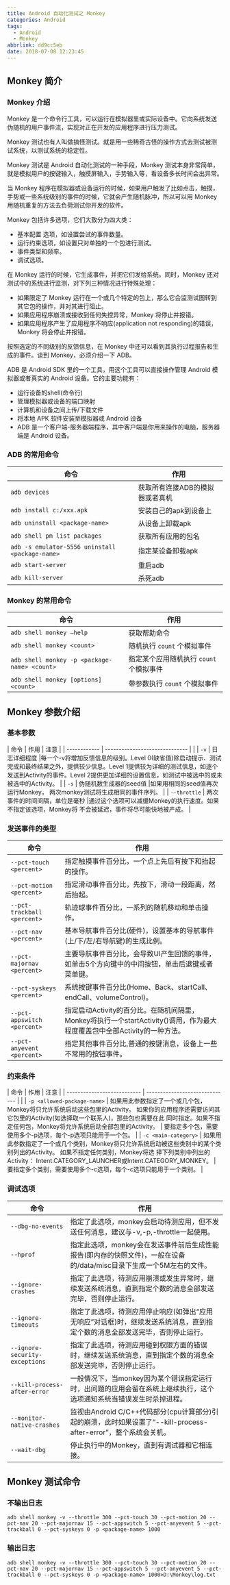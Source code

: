 ```yaml
---
title: Android 自动化测试之 Monkey
categories: Android
tags:
  - Android
  - Monkey
abbrlink: dd9cc5eb
date: 2018-07-08 12:23:45
---
```


## Monkey 简介 ##
### Monkey 介绍 ###
Monkey 是一个命令行工具，可以运行在模拟器里或实际设备中。它向系统发送伪随机的用户事件流，实现对正在开发的应用程序进行压力测试。

Monkey 测试也有人叫做搞怪测试。就是用一些稀奇古怪的操作方式去测试被测试系统，以测试系统的稳定性。

Monkey 测试是 Android 自动化测试的一种手段，Monkey 测试本身非常简单，就是模拟用户的按键输入，触摸屏输入，手势输入等，看设备多长时间会出异常。

当 Monkey 程序在模拟器或设备运行的时候，如果用户触发了比如点击，触摸，手势或一些系统级别的事件的时候，它就会产生随机脉冲，所以可以用 Monkey 用随机重复的方法去负荷测试你开发的软件。

Monkey 包括许多选项，它们大致分为四大类：
 - 基本配置 选项，如设置尝试的事件数量。
 - 运行约束选项，如设置只对单独的一个包进行测试。
 - 事件类型和频率。
 - 调试选项。

在 Monkey 运行的时候，它生成事件，并把它们发给系统。同时，Monkey 还对测试中的系统进行监测，对下列三种情况进行特殊处理：
 - 如果限定了 Monkey 运行在一个或几个特定的包上，那么它会监测试图转到其它包的操作，并对其进行阻止。
 - 如果应用程序崩溃或接收到任何失控异常，Monkey 将停止并报错。
 - 如果应用程序产生了应用程序不响应(application not responding)的错误，Monkey 将会停止并报错。

按照选定的不同级别的反馈信息，在 Monkey 中还可以看到其执行过程报告和生成的事件。谈到 Monkey，必须介绍一下 ADB。

ADB 是 Android SDK 里的一个工具，用这个工具可以直接操作管理 Android 模拟器或者真实的 Android 设备。它的主要功能有：
 - 运行设备的shell(命令行)
 - 管理模拟器或设备的端口映射
 - 计算机和设备之间上传/下载文件
 - 将本地 APK 软件安装至模拟器或 Android 设备
 - ADB 是一个客户端-服务器端程序，其中客户端是你用来操作的电脑，服务器端是 Android 设备。

### ADB 的常用命令 ###
| 命令                                            | 作用                            |
| ----------------------------------------------- | ------------------------------- |
| `adb devices`                                   | 获取所有连接ADB的模拟器或者真机 |
| `adb install c:/xxx.apk`                        | 安装自己的apk到设备上           |
| `adb uninstall <package-name>`                  | 从设备上卸载apk                 |
| `adb shell pm list packages`                    | 获取所有应用的包名              |
| `adb -s emulator-5556 uninstall <package-name>` | 指定某设备卸载apk               |
| `adb start-server`                              | 重启adb                         |
| `adb kill-server`                               | 杀死adb                         |

### Monkey 的常用命令 ###
| 命令                                         | 作用                                    |
| -------------------------------------------- | --------------------------------------- |
| `adb shell monkey –help`                     | 获取帮助命令                            |
| `adb shell monkey <count>`                   | 随机执行 `count` 个模拟事件             |
| `adb shell monkey -p <package-name> <count>` | 指定某个应用随机执行 `count` 个模拟事件 |
| `adb shell monkey [options] <count>`         | 带参数执行 `count` 个模拟事件           |

## Monkey 参数介绍 ##
### 基本参数 ###
| 命令         | 作用                           | 注意                           |
| ------------ | ------------------------------ |                           |
| `-v`         | 日志详细程度                   |每一个-v将增加反馈信息的级别。Level 0(缺省值)除启动提示、测试完成和最终结果之外，提供较少信息。Level 1提供较为详细的测试信息，如逐个发送到Activity的事件。Level 2提供更加详细的设置信息，如测试中被选中的或未被选中的Activity。 |
| `-s`         | 伪随机数生成器的seed值         |如果用相同的seed值再次运行Monkey， 两次monkey测试将生成相同的事件序列。  |
| `--throttle` | 两次事件的时间间隔，单位是毫秒 |通过这个选项可以减缓Monkey的执行速度。如果不指定该选项，Monkey将 不会被延迟，事件将尽可能快地被产成。  |

### 发送事件的类型 ###
| 命令                        | 作用                                                                                                                      |
| --------------------------- | ------------------------------------------------------------------------------------------------------------------------- |
| `--pct-touch <percent>`     | 指定触摸事件百分比，一个点上先后有按下和抬起的操作。                                                                      |
| `--pct-motion <percent>`    | 指定滑动事件百分比，先按下，滑动一段距离，然后抬起。                                                                      |
| `--pct-trackball <percent>` | 轨迹球事件百分比，一系列的随机移动和单击操作。                                                                            |
| `--pct-nav <percent>`       | 基本导航事件百分比(硬件)，设置基本的导航事件(上/下/左/右导航键)的生成比例。                                               |
| `--pct-majornav <percent>`  | 主要导航事件百分比，会导致UI产生回馈的事件，如单击5个方向键中的中间按钮，单击后退键或者菜单键。                           |
| `--pct-syskeys <percent>`   | 系统按键事件百分比(Home、Back、startCall、endCall、volumeControl)。                                                       |
| `--pct-appswitch <percent>` | 指定启动Activity的百分比。在随机间隔里，Monkey将执行一个startActivity()调用，作为最大程度覆盖包中全部Activity的一种方法。 |
| `--pct-anyevent <percent>`  | 指定其他事件百分比,普通的按键消息，设备上一些不常用的按钮事件。                                                           |

### 约束条件 ###
| 命令                        | 作用                           | 注意                           |
| --------------------------- | ------------------------------ |                           |
| `-p <allowed-package-name>` | 如果用此参数指定了一个或几个包，Monkey将只允许系统启动这些包里的Activity。 如果你的应用程序还需要访问其它包里的Activity(如选择取一个联系人)，那些包也需要在此 同时指定。如果不指定任何包，Monkey将允许系统启动全部包里的Activity。 | 要指定多个包，需要使用多个-p选项，每个-p选项只能用于一个包。 |
| `-c <main-category>`        | 如果用此参数指定了一个或几个类别，Monkey将只允许系统启动被这些类别中的某个类别列出的Activity。 如果不指定任何类别，Monkey将选 择下列类别中列出的Activity： Intent.CATEGORY_LAUNCHER或Intent.CATEGORY_MONKEY。 | 要指定多个类别，需要使用多个-c选项，每个-c选项只能用于一个类别。  |

### 调试选项 ###
| 命令                        | 作用                                                                                                                       |
| --------------------------- | -------------------------------------------------------------------------------------------------------------------------- |
| `--dbg-no-events`     | 指定了此选项，monkey会启动待测应用，但不发送任何消息，建议与-v,-p,-throttle一起使用。                                            |
| `--hprof`    | 指定此选项，monkey会在发送事件前后生成性能报告(即内存的快照文件)，一般在设备的/data/misc目录下生成一个5M左右的文件。                      |
| `--ignore-crashes` | 指定了此选项，待测应用崩溃或发生异常时，继续发送系统消息，直到指定个数的消息全部发送完毕，否则停止运行。                            |
| `--ignore-timeouts`       | 指定了此选项，待测应用停止响应(如弹出“应用无响应”对话框)时，继续发送系统消息，直到指定个数的消息全部发送完毕，否则停止运行。 |
| `--ignore-security-exceptions`  | 指定了此选项，待测应用碰到权限方面的错误时，继续发送系统消息，直到指定个数的消息全部发送完毕，否则停止运行。           |
| `--kill-process-after-error`   | 一般情况下，当monkey因为某个错误指定运行时，出问题的应用会留在系统上继续执行，这个选项通知系统当错误发生时杀掉进程。    |
| `--monitor-native-crashes` | 监视由Android C/C++代码部分(cpu计算部分)引起的崩溃，此时如果设置了“--kill-process-after-error”，整个系统会关机。            |
| `--wait-dbg`  | 停止执行中的Monkey，直到有调试器和它相连接。                                                                                             |

## Monkey 测试命令 ##
### 不输出日志 ###
```shell
adb shell monkey -v --throttle 300 --pct-touch 30 --pct-motion 20 --pct-nav 20 --pct-majornav 15 --pct-appswitch 5 --pct-anyevent 5 --pct-trackball 0 --pct-syskeys 0 -p <package-name> 1000
```

### 输出日志 ###
```shell
adb shell monkey -v --throttle 300 --pct-touch 30 --pct-motion 20 --pct-nav 20 --pct-majornav 15 --pct-appswitch 5 --pct-anyevent 5 --pct-trackball 0 --pct-syskeys 0 -p <package-name> 1000>D:\Monkey\log.txt
```

